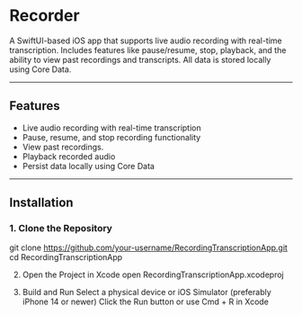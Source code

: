 # Recorder

A SwiftUI-based iOS app that supports live audio recording with real-time transcription. Includes features like pause/resume, stop, playback, and the ability to view past recordings and transcripts. All data is stored locally using Core Data.

---

## Features

- Live audio recording with real-time transcription
- Pause, resume, and stop recording functionality
- View past recordings.
- Playback recorded audio
- Persist data locally using Core Data

---

## Installation

### 1. Clone the Repository


git clone https://github.com/your-username/RecordingTranscriptionApp.git
cd RecordingTranscriptionApp

2. Open the Project in Xcode
open RecordingTranscriptionApp.xcodeproj

3. Build and Run
Select a physical device or iOS Simulator (preferably iPhone 14 or newer)
Click the Run button or use Cmd + R in Xcode
